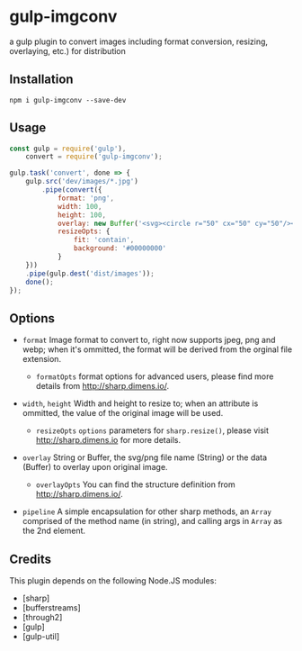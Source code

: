 gulp-imgconv
==========

a gulp plugin to convert images including format conversion, resizing, overlaying, etc.) for distribution

## Installation

```
npm i gulp-imgconv --save-dev
```

## Usage
```javascript
const gulp = require('gulp'), 
    convert = require('gulp-imgconv');

gulp.task('convert', done => {
    gulp.src('dev/images/*.jpg')
        .pipe(convert({
            format: 'png',
            width: 100,
            height: 100,
            overlay: new Buffer('<svg><circle r="50" cx="50" cy="50"/></svg>'),
            resizeOpts: {
                fit: 'contain',
                background: '#00000000'
            }
    }))
    .pipe(gulp.dest('dist/images'));
    done();
});
```
## Options
- `format`
    Image format to convert to, right now supports jpeg, png and webp; when it's ommitted, the format will be derived from the orginal file extension.
    - `formatOpts`
      format options for advanced users, please find more details from http://sharp.dimens.io/.

- `width`, `height`
    Width and height to resize to; when an attribute is ommitted, the value of the original image will be used.  
    - `resizeOpts`
      `options` parameters for `sharp.resize()`, please visit http://sharp.dimens.io for more details.

- `overlay`
    String or Buffer, the svg/png file name (String) or the data (Buffer) to overlay upon original image.
    - `overlayOpts`
      You can find the structure definition from http://sharp.dimens.io/.

- `pipeline`
    A simple encapsulation for other sharp methods, an `Array` comprised of the method name (in string), and calling args in `Array` as the 2nd element.

Credits
---------------

This plugin depends on the following Node.JS modules:
* [sharp]
* [bufferstreams]
* [through2]
* [gulp]
* [gulp-util]
